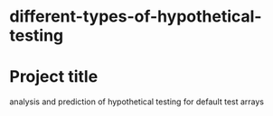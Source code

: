 # different-types-of-hypothetical-testing
# Project title
analysis and prediction of hypothetical testing for default test arrays
